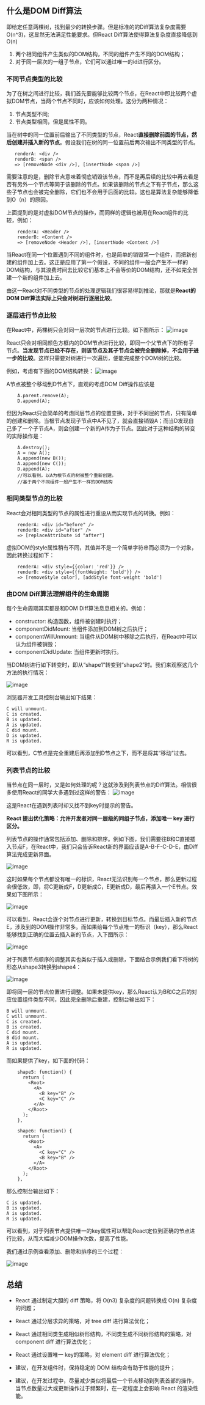 ## 什么是DOM Diff算法
即给定任意两棵树，找到最少的转换步骤。但是标准的的Diff算法复杂度需要O(n^3)，这显然无法满足性能要求。但React Diff算法使得算法复杂度直接降低到O(n)
1. 两个相同组件产生类似的DOM结构，不同的组件产生不同的DOM结构；
2. 对于同一层次的一组子节点，它们可以通过唯一的id进行区分。

### 不同节点类型的比较
为了在树之间进行比较，我们首先要能够比较两个节点，在React中即比较两个虚拟DOM节点，当两个节点不同时，应该如何处理。这分为两种情况：
1. 节点类型不同;
2. 节点类型相同，但是属性不同。

当在树中的同一位置前后输出了不同类型的节点，React**直接删除前面的节点，然后创建并插入新的节点**。假设我们在树的同一位置前后两次输出不同类型的节点。

```
   renderA: <div />
   renderB: <span />
   => [removeNode <div />], [insertNode <span />] 
```

需要注意的是，删除节点意味着彻底销毁该节点，而不是再后续的比较中再去看是否有另外一个节点等同于该删除的节点。如果该删除的节点之下有子节点，那么这些子节点也会被完全删除，它们也不会用于后面的比较。这也是算法复杂能够降低到O（n）的原因。

上面提到的是对虚拟DOM节点的操作，而同样的逻辑也被用在React组件的比较，例如：

```
    renderA: <Header />
    renderB: <Content />
    => [removeNode <Header />], [insertNode <Content />]
```

当React在同一个位置遇到不同的组件时，也是简单的销毁第一个组件，而把新创建的组件加上去。这正是应用了第一个假设，不同的组件一般会产生不一样的DOM结构，与其浪费时间去比较它们基本上不会等价的DOM结构，还不如完全创建一个新的组件加上去。

由这一React对不同类型的节点的处理逻辑我们很容易得到推论，那就是**React的DOM Diff算法实际上只会对树进行逐层比较**。

### 逐层进行节点比较
在React中，两棵树只会对同一层次的节点进行比较。如下图所示：
![image](../images/React-Diff/1.png)

React只会对相同颜色方框内的DOM节点进行比较，即同一个父节点下的所有子节点。**当发现节点已经不存在，则该节点及其子节点会被完全删除掉，不会用于进一步的比较**。这样只需要对树进行一次遍历，便能完成整个DOM树的比较。

例如，考虑有下面的DOM结构转换：
![image](../images/React-Diff/2.png)

A节点被整个移动到D节点下，直观的考虑DOM Diff操作应该是

```
    A.parent.remove(A); 
    D.append(A);
```

但因为React只会简单的考虑同层节点的位置变换，对于不同层的节点，只有简单的创建和删除。当根节点发现子节点中A不见了，就会直接销毁A；而当D发现自己多了一个子节点A，则会创建一个新的A作为子节点。因此对于这种结构的转变的实际操作是：

```
    A.destroy();
    A = new A();
    A.append(new B());
    A.append(new C());
    D.append(A);
    //可以看到，以A为根节点的树被整个重新创建。
    //基于两个不同组件一般产生不一样的DOM结构
```

### 相同类型节点的比较
React会对相同类型的节点的属性进行重设从而实现节点的转换。例如：

```
    renderA: <div id="before" />
    renderB: <div id="after" />
    => [replaceAttribute id "after"]
```

虚拟DOM的style属性稍有不同，其值并不是一个简单字符串而必须为一个对象，因此转换过程如下：

```
    renderA: <div style={{color: 'red'}} />
    renderB: <div style={{fontWeight: 'bold'}} />
    => [removeStyle color], [addStyle font-weight 'bold']
```

### 由DOM Diff算法理解组件的生命周期
每个生命周期其实都是和DOM  Diff算法息息相关的。例如：
- constructor: 构造函数，组件被创建时执行；
- componentDidMount: 当组件添加到DOM树之后执行；
- componentWillUnmount: 当组件从DOM树中移除之后执行，在React中可以认为组件被销毁；
- componentDidUpdate: 当组件更新时执行。

当DOM树进行如下转变时，即从“shape1”转变到“shape2”时。我们来观察这几个方法的执行情况：

![image](../images/React-Diff/3.png)

浏览器开发工具控制台输出如下结果：

    C will unmount.
    C is created.
    B is updated.
    A is updated.
    C did mount.
    D is updated.
    R is updated.
    
可以看到，C节点是完全重建后再添加到D节点之下，而不是将其“移动”过去。

### 列表节点的比较
当节点在同一层时，又是如何处理的呢？这就涉及到列表节点的Diff算法。相信很多使用React的同学大多遇到过这样的警告：
![image](../images/React-Diff/4.png)

这是React在遇到列表时却又找不到key时提示的警告。

**React 提出优化策略：允许开发者对同一层级的同组子节点，添加唯一 key 进行区分。**

列表节点的操作通常包括添加、删除和排序。例如下图，我们需要往B和C直接插入节点F，在React中，我们只会告诉React新的界面应该是A-B-F-C-D-E，由Diff算法完成更新界面。

![image](../images/React-Diff/5.png)

这时如果每个节点都没有唯一的标识，React无法识别每一个节点，那么更新过程会很低效，即，将C更新成F，D更新成C，E更新成D，最后再插入一个E节点。效果如下图所示：

![image](../images/React-Diff/6.png)

可以看到，React会逐个对节点进行更新，转换到目标节点。而最后插入新的节点E，涉及到的DOM操作非常多。而如果给每个节点唯一的标识（key），那么React能够找到正确的位置去插入新的节点，入下图所示：

![image](../images/React-Diff/7.png)

对于列表节点顺序的调整其实也类似于插入或删除，下面结合示例我们看下将树的形态从shape3转换到shape4：

![image](../images/React-Diff/8.png)

即将同一层的节点位置进行调整。如果未提供key，那么React认为B和C之后的对应位置组件类型不同，因此完全删除后重建，控制台输出如下：

    B will unmount.
    C will unmount.
    C is created.
    B is created.
    C did mount.
    B did mount.
    A is updated.
    R is updated.
    
而如果提供了key，如下面的代码：

```
    shape5: function() {
      return (
        <Root>
          <A>
            <B key="B" />
            <C key="C" />
          </A>
        </Root>
      );
    },
    
    shape6: function() {
      return (
        <Root>
          <A>
            <C key="C" />
            <B key="B" />
          </A>
        </Root>
      );
    },
```

那么控制台输出如下：

    C is updated.
    B is updated.
    A is updated.
    R is updated.
    
可以看到，对于列表节点提供唯一的key属性可以帮助React定位到正确的节点进行比较，从而大幅减少DOM操作次数，提高了性能。

我们通过示例查看添加、删除和排序的三个过程：

![image](../images/React-Diff/9.png)

## 总结
- React 通过制定大胆的 diff 策略，将 O(n3) 复杂度的问题转换成 O(n) 复杂度的问题；

- React 通过分层求异的策略，对 tree diff 进行算法优化；

- React 通过相同类生成相似树形结构，不同类生成不同树形结构的策略，对 component diff 进行算法优化；

- React 通过设置唯一 key的策略，对 element diff 进行算法优化；

- 建议，在开发组件时，保持稳定的 DOM 结构会有助于性能的提升；

- 建议，在开发过程中，尽量减少类似将最后一个节点移动到列表首部的操作，当节点数量过大或更新操作过于频繁时，在一定程度上会影响 React 的渲染性能。